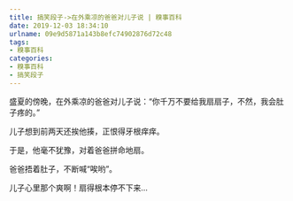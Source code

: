 ```yaml
---
title: 搞笑段子->在外乘凉的爸爸对儿子说 | 糗事百科
date: 2019-12-03 18:34:10
urlname: 09e9d5871a143b8efc74902876d72c48
tags: 
- 糗事百科
categories:
- 糗事百科
- 搞笑段子
---
```

盛夏的傍晚，在外乘凉的爸爸对儿子说：“你千万不要给我扇扇子，不然，我会肚子疼的。”

儿子想到前两天还挨他揍，正恨得牙根痒痒。

于是，他毫不犹豫，对着爸爸拼命地扇。

爸爸捂着肚子，不断喊“唉哟”。

儿子心里那个爽啊！扇得根本停不下来…


